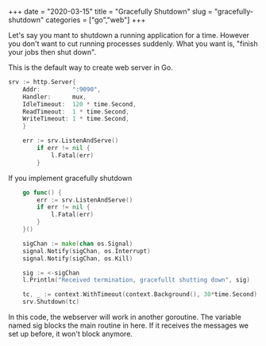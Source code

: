 +++ 
date = "2020-03-15"
title = "Gracefully Shutdown"
slug = "gracefully-shutdown" 
categories = ["go","web"]
+++

Let's say you mant to shutdown a running application for a time.
However you don't want to cut running processes suddenly. What you want is, "finish your jobs then shut down".

This is the default way to create web server in Go.

``` go
srv := http.Server{
    Addr:         ":9090",
    Handler:      mux,
    IdleTimeout:  120 * time.Second,
    ReadTimeout:  1 * time.Second,
    WriteTimeout: 1 * time.Second,
    }

    err := srv.ListenAndServe()
        if err != nil {
            l.Fatal(err)
        }
```

If you implement gracefully shutdown

``` go
    go func() {
        err := srv.ListenAndServe()
        if err != nil {
            l.Fatal(err)
        }
    }()

    sigChan := make(chan os.Signal)
    signal.Notify(sigChan, os.Interrupt)
    signal.Notify(sigChan, os.Kill)

    sig := <-sigChan
    l.Println("Received termination, gracefullt shutting down", sig)

    tc, _ := context.WithTimeout(context.Background(), 30*time.Second)
    srv.Shutdown(tc)
```

In this code, the webserver will work in another goroutine. The variable named sig blocks the main routine in here. If it receives the messages we set up before, it won't block anymore.
